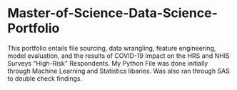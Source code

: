 # Master-of-Science-Data-Science-Portfolio
This portfolio entails file sourcing, data wrangling, feature engineering, model evaluation, and the results of COVID-19 Impact on the HRS and NHIS Surveys "High-Risk" Respondents. My Python File was done initially through Machine Learning and Statistics libaries. Was also ran through SAS to double check findings.
